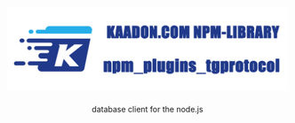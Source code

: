 <h1 align="center">
   <b>
        <a href="https://developer.kaadon.com"><img src="npm_plugins_tgprotocol.png"  alt="developer.kaadon.com"/></a><br>
    </b>
</h1>

<p align="center">database client for the node.js</p>
